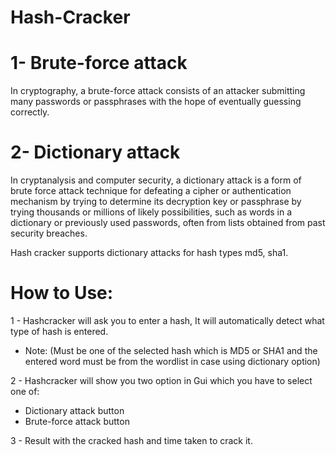 # Hash-Cracker

# 1- Brute-force attack
In cryptography, a brute-force attack consists of an attacker submitting many passwords or passphrases with the hope of  eventually guessing correctly.

# 2- Dictionary attack
In cryptanalysis and computer security, a dictionary attack is a form of brute force attack technique for defeating a cipher or authentication mechanism by trying to determine its decryption key or passphrase by trying thousands or millions of likely possibilities, such as words in a dictionary or previously used passwords, often from lists obtained from past security breaches.

Hash cracker supports dictionary attacks for hash types md5, sha1.

# How to Use:

1 - Hashcracker will ask you to enter a hash, It will automatically detect what type of hash is entered.
- Note: (Must be one of the selected hash which is MD5 or SHA1 and the entered word must be from the wordlist in case using    dictionary option)

2 - Hashcracker will show you two option in Gui which you have to select one of:
- Dictionary attack button 
- Brute-force attack button

3 - Result with the cracked hash and time taken to crack it.
